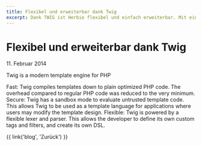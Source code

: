 ```yaml
---
title: Flexibel und erweiterbar dank Twig
excerpt: Dank TWIG ist Herbie flexibel und einfach erweiterbar. Mit ein paar Zeilen PHP-Code schreibst Du Deine eigenen Funktionen.
---
```


# Flexibel und erweiterbar dank Twig

11\. Februar 2014

Twig is a modern template engine for PHP

Fast: Twig compiles templates down to plain optimized PHP code. The overhead compared to regular PHP code was reduced to the very minimum.
Secure: Twig has a sandbox mode to evaluate untrusted template code. This allows Twig to be used as a template language for applications where users may modify the template design.
Flexible: Twig is powered by a flexible lexer and parser. This allows the developer to define its own custom tags and filters, and create its own DSL.

{{ link('blog', 'Zurück') }}

